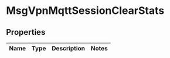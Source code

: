 
# MsgVpnMqttSessionClearStats

## Properties
Name | Type | Description | Notes
------------ | ------------- | ------------- | -------------



